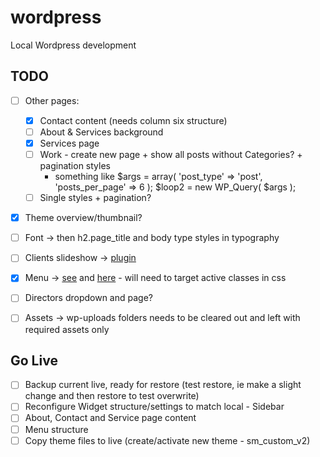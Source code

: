 wordpress
=========

Local Wordpress development

## TODO

- [ ] Other pages:
	- [x] Contact content (needs column six structure)
	- [ ] About & Services background
	- [x] Services page
 	- [ ] Work - create new page + show all posts without Categories? + pagination styles
 		- something like
 			$args = array( 'post_type' => 'post', 'posts_per_page' => 6 );
			$loop2 = new WP_Query( $args );
	- [ ] Single styles + pagination?
- [x] Theme overview/thumbnail?
- [ ] Font -> then h2.page_title and body type styles in typography
- [ ] Clients slideshow -> [plugin](http://wordpress.org/plugins/sponsors-carousel/)
- [x] Menu -> [see](http://localhost/wp-admin/nav-menus.php) and [here](http://codex.wordpress.org/Function_Reference/wp_nav_menu) - will need to target active classes in css
- [ ] Directors dropdown and page?
- [ ] Assets -> wp-uploads folders needs to be cleared out and left with required assets only


## Go Live

- [ ] Backup current live, ready for restore (test restore, ie make a slight change and then restore to test overwrite)
- [ ] Reconfigure Widget structure/settings to match local - Sidebar
- [ ] About, Contact and Service page content
- [ ] Menu structure
- [ ] Copy theme files to live (create/activate new theme - sm_custom_v2)